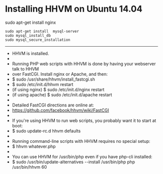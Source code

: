 Installing HHVM on Ubuntu 14.04
===============================

sudo apt-get install nginx 

```
sudo apt-get install  mysql-server 
sudo mysql_install_db
sudo mysql_secure_installation
```


********************************************************************
* HHVM is installed.
* 
* Running PHP web scripts with HHVM is done by having your webserver talk to HHVM
* over FastCGI. Install nginx or Apache, and then:
* $ sudo /usr/share/hhvm/install_fastcgi.sh
* $ sudo /etc/init.d/hhvm restart
* (if using nginx)  $ sudo /etc/init.d/nginx restart
* (if using apache) $ sudo /etc/init.d/apache restart
* 
* Detailed FastCGI directions are online at:
* https://github.com/facebook/hhvm/wiki/FastCGI
* 
* If you're using HHVM to run web scripts, you probably want it to start at boot:
* $ sudo update-rc.d hhvm defaults
* 
* Running command-line scripts with HHVM requires no special setup:
* $ hhvm whatever.php
* 
* You can use HHVM for /usr/bin/php even if you have php-cli installed:
* $ sudo /usr/bin/update-alternatives --install /usr/bin/php php /usr/bin/hhvm 60